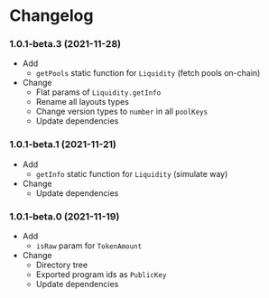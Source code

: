# Changelog

### 1.0.1-beta.3 (2021-11-28)

- Add
  - `getPools` static function for `Liquidity` (fetch pools on-chain)
- Change
  - Flat params of `Liquidity.getInfo`
  - Rename all layouts types
  - Change version types to `number` in all `poolKeys`
  - Update dependencies

### 1.0.1-beta.1 (2021-11-21)

- Add
  - `getInfo` static function for `Liquidity` (simulate way)
- Change
  - Update dependencies

### 1.0.1-beta.0 (2021-11-19)

- Add
  - `isRaw` param for `TokenAmount`
- Change
  - Directory tree
  - Exported program ids as `PublicKey`
  - Update dependencies
